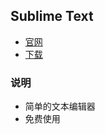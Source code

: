 ## Sublime Text

- [官网](https://www.sublimetext.com)
- [下载](https://www.sublimetext.com/3)

### 说明

- 简单的文本编辑器
- 免费使用

